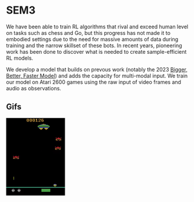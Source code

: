 # SEM3
We have been able to train RL algorithms that rival and exceed human level on tasks such as chess and Go, but this progress has not made it to embodied settings due to the need for massive amounts of data during training and the narrow skillset of these bots. In recent years, pioneering work has been done to discover what is needed to create sample-efficient RL models. 

We develop a model that builds on prevous work (notably the 2023 [Bigger, Better, Faster Model](https://arxiv.org/abs/2305.19452)) and adds the capacity for multi-modal input. We train our model on Atari 2600 games using the raw input of video frames and audio as observations. 

## Gifs
![Assault](https://github.com/nwrousell/SEM3/blob/main/gifs/assualt.gif)